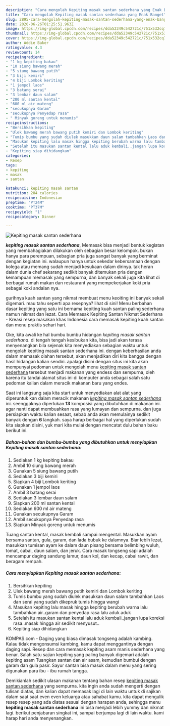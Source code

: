 ```yaml
---
description: "Cara mengolah Kepiting masak santan sederhana yang Enak Banget"
title: "Cara mengolah Kepiting masak santan sederhana yang Enak Banget"
slug: 2895-cara-mengolah-kepiting-masak-santan-sederhana-yang-enak-banget
date: 2020-06-26T01:25:51.963Z
image: https://img-global.cpcdn.com/recipes/dda52349c542721c/751x532cq70/kepiting-masak-santan-sederhana-foto-resep-utama.jpg
thumbnail: https://img-global.cpcdn.com/recipes/dda52349c542721c/751x532cq70/kepiting-masak-santan-sederhana-foto-resep-utama.jpg
cover: https://img-global.cpcdn.com/recipes/dda52349c542721c/751x532cq70/kepiting-masak-santan-sederhana-foto-resep-utama.jpg
author: Addie Baker
ratingvalue: 4.3
reviewcount: 14
recipeingredient:
- "1 kg kepiting bakau"
- "10 siung bawang merah"
- "5 siung bawang putih"
- "3 biji kemiri"
- "4 biji Lombok keriting"
- "1 jempol laos"
- "3 batang serai"
- "3 lembar daun salam"
- "200 ml santan kental"
- "600 ml air mateng"
- "secukupnya Garam"
- "secukupnya Penyedap rasa"
- " Minyak goreng untuk menumis"
recipeinstructions:
- "Bersihkan kepiting"
- "Ulek bawang merah bawang putih kemiri dan Lombok keriting"
- "Tumis bumbu yang sudah diulek masukkan daun salam tambahkan Laos dan serai yang sudah dikepruk tumis hingga wangi"
- "Masukan kepiting lalu masak hingga kepiting berubah warna lalu tambahkan air..garam dan penyedap rasa lalu aduk aduk"
- "Setelah itu masukan santan kental lalu aduk kembali..jangan lupa koreksi rasa..masak hingga air sedikit menyusut.."
- "Kepiting siap dihidangkan"
categories:
- Resep
tags:
- kepiting
- masak
- santan

katakunci: kepiting masak santan 
nutrition: 284 calories
recipecuisine: Indonesian
preptime: "PT24M"
cooktime: "PT37M"
recipeyield: "1"
recipecategory: Dinner

---
```



![Kepiting masak santan sederhana](https://img-global.cpcdn.com/recipes/dda52349c542721c/751x532cq70/kepiting-masak-santan-sederhana-foto-resep-utama.jpg)

<b><i>kepiting masak santan sederhana</i></b>, Memasak bisa menjadi bentuk kegiatan yang membahagiakan dilakukan oleh sebagian besar kelompok. bukan hanya para perempuan, sebagian pria juga sangat banyak yang berminat dengan kegiatan ini. walaupun hanya untuk sekedar kebersamaan dengan kolega atau memang sudah menjadi kesukaan dalam dirinya. tak heran dalam dunia chef sekarang sedikit banyak ditemukan pria dengan kemampuan memasak yang sempurna, dan banyak sekali juga kita lihat di berbagai rumah makan dan restaurant yang mempekerjakan koki pria sebagai koki andalan nya.

gurihnya kuah santan yang nikmat membuat menu keoiting ini banyak sekali digemari. mau tahu seperti apa resepnya? lihat di sini! Menu berbahan dasar kepiting yang satu ini bernama kepiting kuah santan paling sederhana namun nikmat dan lezat. Cara Memasak Kepiting Santan Nikmat Sederhana - Kreasi resep masakan khas Indonesia cara memasak kepiting kuah santan dan menu praktis sehari hari.

Oke, kita awali ke hal bumbu bumbu hidangan <i>kepiting masak santan sederhana</i>. di tengah tengah kesibukan kita, bisa jadi akan terasa menyenangkan bila sejenak kita menyediakan sebagian waktu untuk mengolah kepiting masak santan sederhana ini. dengan keberhasilan anda dalam memasak olahan tersebut, akan menjadikan diri kita bangga dengan hasil hidangan kalian sendiri. apalagi disini dengan situs ini kita akan mempunyai pedoman untuk mengolah menu <u>kepiting masak santan sederhana</u> tersebut menjadi makanan yang endess dan sempurna, oleh karena itu tandai alamat situs ini di komputer anda sebagai salah satu pedoman kalian dalam meracik makanan baru yang endes.


Saat ini langsung saja kita start untuk menyediakan alat alat yang diperuntuk kan dalam meracik makanan <u><i>kepiting masak santan sederhana</i></u> ini. seenggaknya diperlukan <b>13</b> komposisi yang dibutuhkan di makanan ini. agar nanti dapat membuahkan rasa yang lumayan dan sempurna. dan juga persiapkan waktu kalian sesaat, sebab anda akan memulainya sedikit banyak dengan <b>6</b> langkah. saya harap berbagai hal yang diperlukan sudah kita siapkan disini, yuk mari kita mulai dengan mencatat dulu bahan baku berikut ini.

<!--inarticleads1-->

##### Bahan-bahan dan bumbu-bumbu yang dibutuhkan untuk menyiapkan Kepiting masak santan sederhana:

1. Sediakan 1 kg kepiting bakau
1. Ambil 10 siung bawang merah
1. Gunakan 5 siung bawang putih
1. Sediakan 3 biji kemiri
1. Siapkan 4 biji Lombok keriting
1. Gunakan 1 jempol laos
1. Ambil 3 batang serai
1. Sediakan 3 lembar daun salam
1. Siapkan 200 ml santan kental
1. Sediakan 600 ml air mateng
1. Gunakan secukupnya Garam
1. Ambil secukupnya Penyedap rasa
1. Siapkan  Minyak goreng untuk menumis


Tuang santan kental, masak kembali sampai mengental. Masukkan ayam bersama santan, gula, garam, dan lada bubuk ke dalamnya. Biar lebih lezat, masukkan tumisan ayam ke dalam daun pisang bersama belimbing wuluh, tomat, cabai, daun salam, dan jeruk. Cara masak tongseng sapi adalah mencampur daging sandung lamur, daun kol, dan kecap, cabai rawit, dan beragam rempah. 

<!--inarticleads2-->

##### Cara menyiapkan Kepiting masak santan sederhana:

1. Bersihkan kepiting
1. Ulek bawang merah bawang putih kemiri dan Lombok keriting
1. Tumis bumbu yang sudah diulek masukkan daun salam tambahkan Laos dan serai yang sudah dikepruk tumis hingga wangi
1. Masukan kepiting lalu masak hingga kepiting berubah warna lalu tambahkan air..garam dan penyedap rasa lalu aduk aduk
1. Setelah itu masukan santan kental lalu aduk kembali..jangan lupa koreksi rasa..masak hingga air sedikit menyusut..
1. Kepiting siap dihidangkan


KOMPAS.com - Daging yang biasa dimasak tongseng adalah kambing. Kalau tidak mengonsumsi kambing, kamu dapat menggantinya dengan daging sapi. Resep dan cara memasak kepiting asam manis sederhana yang benar. Salah satu sajian kepiting yang paling banyak digemari adalah kepiting asam Tuangkan santan dan air asam, kemudian bumbui dengan garam dan gula pasir. Sayur santan bisa masuk dalam menu yang sering digunakan para ibu - ibu rumah tangga. 

Demikianlah sedikit ulasan makanan tentang bahan resep <u>kepiting masak santan sederhana</u> yang sempurna. kita ingin anda sudah mengerti dengan tulisan diatas, dan kalian dapat memasak lagi di lain waktu untuk di sajikan dalam saat saat even even keluarga atau sahabat kamu. kita dapat mengulik resep resep yang ada diatas sesuai dengan harapan anda, sehingga menu <b>kepiting masak santan sederhana</b> ini bisa menjadi lebih yummy dan nikmat lagi. berikut penjabaran singkat ini, sampai berjumpa lagi di lain waktu. kami harap hari anda menyenangkan.
